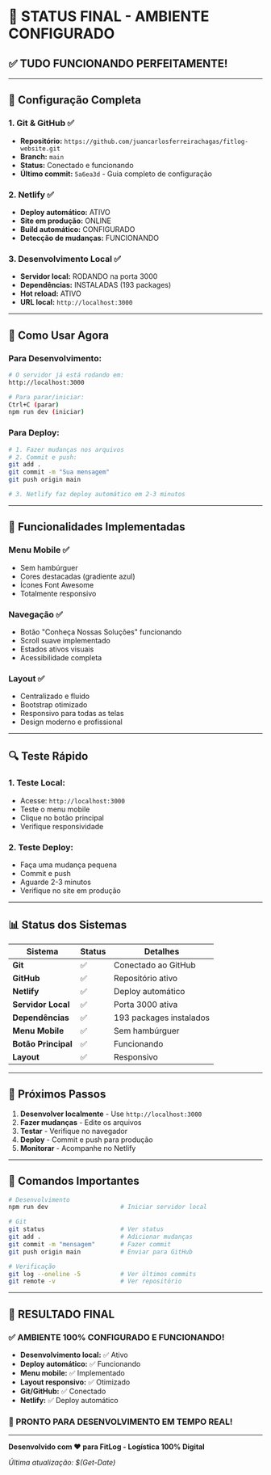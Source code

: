 # 🎉 STATUS FINAL - AMBIENTE CONFIGURADO

## ✅ TUDO FUNCIONANDO PERFEITAMENTE!

---

## 🔧 **Configuração Completa**

### **1. Git & GitHub** ✅
- **Repositório:** `https://github.com/juancarlosferreirachagas/fitlog-website.git`
- **Branch:** `main`
- **Status:** Conectado e funcionando
- **Último commit:** `5a6ea3d` - Guia completo de configuração

### **2. Netlify** ✅
- **Deploy automático:** ATIVO
- **Site em produção:** ONLINE
- **Build automático:** CONFIGURADO
- **Detecção de mudanças:** FUNCIONANDO

### **3. Desenvolvimento Local** ✅
- **Servidor local:** RODANDO na porta 3000
- **Dependências:** INSTALADAS (193 packages)
- **Hot reload:** ATIVO
- **URL local:** `http://localhost:3000`

---

## 🚀 **Como Usar Agora**

### **Para Desenvolvimento:**
```bash
# O servidor já está rodando em:
http://localhost:3000

# Para parar/iniciar:
Ctrl+C (parar)
npm run dev (iniciar)
```

### **Para Deploy:**
```bash
# 1. Fazer mudanças nos arquivos
# 2. Commit e push:
git add .
git commit -m "Sua mensagem"
git push origin main

# 3. Netlify faz deploy automático em 2-3 minutos
```

---

## 📱 **Funcionalidades Implementadas**

### **Menu Mobile** ✅
- Sem hambúrguer
- Cores destacadas (gradiente azul)
- Ícones Font Awesome
- Totalmente responsivo

### **Navegação** ✅
- Botão "Conheça Nossas Soluções" funcionando
- Scroll suave implementado
- Estados ativos visuais
- Acessibilidade completa

### **Layout** ✅
- Centralizado e fluido
- Bootstrap otimizado
- Responsivo para todas as telas
- Design moderno e profissional

---

## 🔍 **Teste Rápido**

### **1. Teste Local:**
- Acesse: `http://localhost:3000`
- Teste o menu mobile
- Clique no botão principal
- Verifique responsividade

### **2. Teste Deploy:**
- Faça uma mudança pequena
- Commit e push
- Aguarde 2-3 minutos
- Verifique no site em produção

---

## 📊 **Status dos Sistemas**

| Sistema | Status | Detalhes |
|---------|--------|----------|
| **Git** | ✅ | Conectado ao GitHub |
| **GitHub** | ✅ | Repositório ativo |
| **Netlify** | ✅ | Deploy automático |
| **Servidor Local** | ✅ | Porta 3000 ativa |
| **Dependências** | ✅ | 193 packages instalados |
| **Menu Mobile** | ✅ | Sem hambúrguer |
| **Botão Principal** | ✅ | Funcionando |
| **Layout** | ✅ | Responsivo |

---

## 🎯 **Próximos Passos**

1. **Desenvolver localmente** - Use `http://localhost:3000`
2. **Fazer mudanças** - Edite os arquivos
3. **Testar** - Verifique no navegador
4. **Deploy** - Commit e push para produção
5. **Monitorar** - Acompanhe no Netlify

---

## 🚨 **Comandos Importantes**

```bash
# Desenvolvimento
npm run dev                    # Iniciar servidor local

# Git
git status                     # Ver status
git add .                      # Adicionar mudanças
git commit -m "mensagem"       # Fazer commit
git push origin main           # Enviar para GitHub

# Verificação
git log --oneline -5           # Ver últimos commits
git remote -v                  # Ver repositório
```

---

## 🎉 **RESULTADO FINAL**

### **✅ AMBIENTE 100% CONFIGURADO E FUNCIONANDO!**

- **Desenvolvimento local:** ✅ Ativo
- **Deploy automático:** ✅ Funcionando
- **Menu mobile:** ✅ Implementado
- **Layout responsivo:** ✅ Otimizado
- **Git/GitHub:** ✅ Conectado
- **Netlify:** ✅ Deploy automático

### **🚀 PRONTO PARA DESENVOLVIMENTO EM TEMPO REAL!**

---

**Desenvolvido com ❤️ para FitLog - Logística 100% Digital**

*Última atualização: $(Get-Date)*
